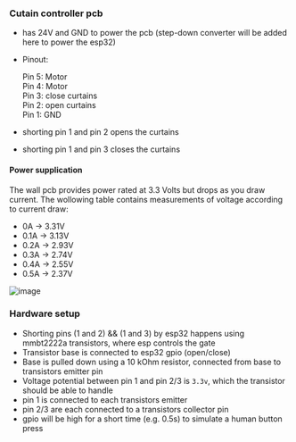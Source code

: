### Cutain controller pcb

- has 24V and GND to power the pcb (step-down converter will be added here to power the esp32)  
  
- Pinout:  

    Pin 5: Motor  
    Pin 4: Motor  
    Pin 3: close curtains  
    Pin 2: open curtains  
    Pin 1: GND  

- shorting pin 1 and pin 2 opens the curtains
- shorting pin 1 and pin 3 closes the curtains

#### Power supplication
The wall pcb provides power rated at 3.3 Volts but drops as you draw current.
The wollowing table contains measurements of voltage according to current draw:
- 0A -> 3.31V
- 0.1A -> 3.13V
- 0.2A -> 2.93V
- 0.3A -> 2.74V
- 0.4A -> 2.55V
- 0.5A -> 2.37V

![image](https://user-images.githubusercontent.com/38842553/168401683-ad2862df-2277-4cbb-bfc8-14a0a4172ebe.png)

### Hardware setup

- Shorting pins (1 and 2) && (1 and 3) by esp32 happens using mmbt2222a transistors, where esp controls the gate
- Transistor base is connected to esp32 gpio (open/close)
- Base is pulled down using a 10 kOhm resistor, connected from base to transistors emitter pin
- Voltage potential between pin 1 and pin 2/3 is `3.3v`, which the transistor should be able to handle
- pin 1 is connected to each transistors emitter
- pin 2/3 are each connected to a transistors collector pin
- gpio will be high for a short time (e.g. 0.5s) to simulate a human button press
